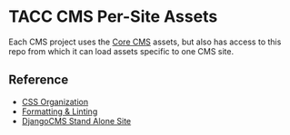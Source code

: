 # TACC CMS Per-Site Assets

Each CMS project uses the [Core CMS][core-cms-repo] assets, but also has access to this repo from which it can load assets specific to one CMS site.

[core-cms-repo]: https://gitlab.tacc.utexas.edu/wma-cms/cms-site-template

## Reference

- [CSS Organization](https://confluence.tacc.utexas.edu/x/54AZCg)
- [Formatting & Linting](https://confluence.tacc.utexas.edu/x/HoBGCw)
- [DjangoCMS Stand Alone Site](https://confluence.tacc.utexas.edu/x/G4G-Ag)
